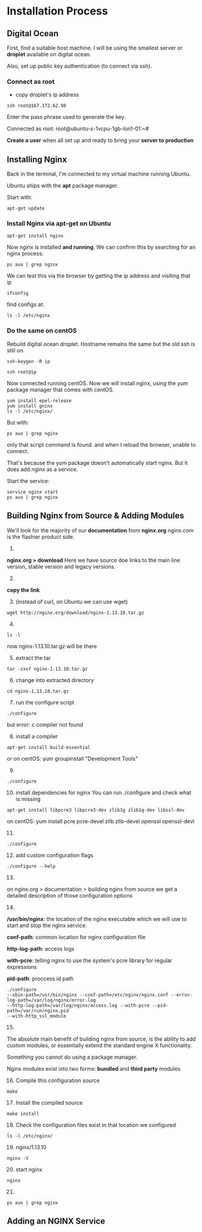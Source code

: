 # Installation Process

## Digital Ocean

First, find a suitable host machine. 
I will be using the smallest server or **droplet** available on digital ocean.

Also, set up public key authentication (to connect via ssh).

### Connect as root

* copy droplet's ip address

```
ssh root@167.172.62.98
```
Enter the pass phrase used to generate the key.

Connected as root:
root@ubuntu-s-1vcpu-1gb-lon1-01:~# 

**Create a user** when all set up and ready to bring your **server to production**

## Installing Nginx

Back in the terminal, I'm connected to my virtual machine running Ubuntu.

Ubuntu ships with the **apt** package manager.

Start with:
```
apt-get update
```

### Install Nginx via apt-get on Ubuntu
```
apt-get install nginx
```

Now nginx is installed **and running**.
We can confirm this by searching for an nginx process:

```
ps aux | grep nginx
```

We can test this via the browser by getting the ip address and visiting that ip
```
ifconfig
```

find configs at:
```
ls -l /etc/nginx
```

### Do the same on centOS
Rebuild digital ocean droplet. Hostname remains the same but the old ssh is still on.

```
ssh-keygen -R ip

ssh root@ip
```
Now connected running centOS. Now we will install nginx, using the yum package manager that comes with centOS.

```
yum install epel-release
yum install gninx
ls -l /etc/nginx/
```

But with:
```
ps aux | grep nginx
```
only that script command is found. and when I reload the browser, unable to connect.

That's because the yum package doesn't automatically start nginx. But it does add nginx as a service.

Start the service:
```
service nginx start
ps aux | grep nginx
``` 

## Building Nginx from Source & Adding Modules

We'll look for the majority of our **documentation** from **nginx.org**
nginx.com is the flashier product side.

1.
**nginx.org > download**
Here we have source doe links to the main line version, stable version and legacy versions.

2.
**copy the link**

3. (instead of curl, on Ubuntu we can use wget)
```
wget http://nginx.org/download/nginx-1.13.10.tar.gz
```

4.
```
ls -l
```
now nginx-1.13.10.tar.gz will be there

5. extract the tar
```
tar -zxvf nginx-1.13.10.tar.gz
```


6. change into extracted directory
```
cd nginx-1.13.10.tar.gz
```


7. run the configure script
```
./configure
``` 

but error: c compiler not found


8. install a compiler
```
apt-get install build-essential
```
or on centOS: yum groupinstall "Development Tools"


9.
```
./configure
```

10. install dependencies for nginx
You can run ./configure and check what is missing

```
apt-get install libpcre3 libpcre3-dev zlib1g zlib1g-dev libssl-dev
```
on centOS:
yum install pcre pcre-devel zlib zlib-devel openssl openssl-devl


11.
```
./configure
```

12. add custom configuration flags
```
./configure --help
```

13. 
on nginx.org > documentation > building nginx from source
we get a detailed description of those configuration options

14.
**/usr/bin/nginx**: the location of the nginx executable 
which we will use to start and stop the nginx service.

**conf-path**: common location for nginx configuration file

**http-log-path**: access logs

**with-pcre**: telling nginx to use the system's pcre library for regular expressions 

**pid-path**: proccess id path

```
./configure 
--sbin-path=/usr/bin/nginx --conf-path=/etc/nginx/nginx.conf --error-log-path=/var/log/nginx/error.log
--http-log-path=/var/log/nginx/access.log --with-pcre --pid-path=/var/run/nginx.pid
--with-http_ssl_module
```
  
15.
The absolute main benefit of building nginx from source,
is the ability to add custom modules, 
or essentially extend the standard engine X functionality.

Something you cannot do using a package manager.

Nginx modules exist into two forms:
**bundled** and **third party** modules

16. Compile this configuration source
```
make
```

17. Install the compiled source
```
make install 
```

18. Check the configuration files exist in that location we configured
```
ls -l /etc/nginx/
```

19. nginx/1.13.10
```
nginx -V
```

20. start nginx
```
nginx
```

21. 
```
ps aux | grep nginx
```


## Adding an NGINX Service



